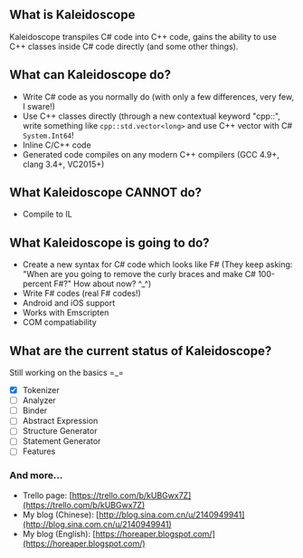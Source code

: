 ## What is Kaleidoscope
Kaleidoscope transpiles C# code into C++ code, gains the ability to use C++ classes inside C# code directly (and some other things).
 
## What can Kaleidoscope do?
- Write C# code as you normally do (with only a few differences, very few, I sware!)
- Use C++ classes directly (through a new contextual keyword "cpp::", write something like `cpp::std.vector<long>` and use C++ vector with C# `System.Int64`!
- Inline C/C++ code
- Generated code compiles on any modern C++ compilers (GCC 4.9+, clang 3.4+, VC2015+)

## What Kaleidoscope CANNOT do?
- Compile to IL

## What Kaleidoscope is going to do?
- Create a new syntax for C# code which looks like F# (They keep asking: "When are you going to remove the curly braces and make C# 100-percent F#?" How about now? ^_^)
- Write F# codes (real F# codes!)
- Android and iOS support
- Works with Emscripten
- COM compatiability

## What are the current status of Kaleidoscope?
Still working on the basics =_=

- [x] Tokenizer
- [ ] Analyzer
- [ ] Binder
- [ ] Abstract Expression 
- [ ] Structure Generator
- [ ] Statement Generator
- [ ] Features

### And more...
- Trello page: [https://trello.com/b/kUBGwx7Z](https://trello.com/b/kUBGwx7Z)
- My blog (Chinese): [http://blog.sina.com.cn/u/2140949941](http://blog.sina.com.cn/u/2140949941)
- My blog (English): [https://horeaper.blogspot.com/](https://horeaper.blogspot.com/)
